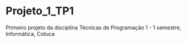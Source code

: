 # Projeto_1_TP1
Primeiro projeto da disciplina Técnicas de Programação 1 - 1 semestre, Informática, Cotuca
